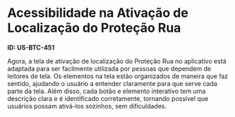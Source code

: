 # Acessibilidade na Ativação de Localização do Proteção Rua

**ID: US-BTC-451**

Agora, a tela de ativação de localização do Proteção Rua no aplicativo está adaptada para ser facilmente utilizada por pessoas que dependem de leitores de tela. Os elementos na tela estão organizados de maneira que faz sentido, ajudando o usuário a entender claramente para que serve cada parte da tela. Além disso, cada botão e elemento interativo tem uma descrição clara e é identificado corretamente, tornando possível que usuários possam ativá-los sozinhos, sem dificuldades.